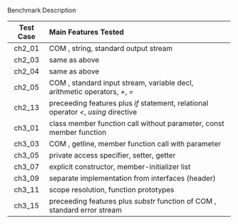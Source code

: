 Benchmark Description

| Test Case| Main Features Tested |
| :----:   | :---                 |
| ch2_01   | COM <iostream>, string, standard output stream |
| ch2_03   | same as above   |
| ch2_04   | same as above   |
| ch2_05   | COM <iostream>, standard input stream, variable decl, arithmetic operators, *+*, *=*|
| ch2_13   | preceeding features plus *if* statement, relational operator *<*, *using* directive|
| ch3_01   | class member function call without parameter, const member function|
| ch3_03   | COM <string>, getline, member function call with parameter|
| ch3_05   | private access specifier, setter, getter|
| ch3_07   | explicit constructor, member-initializer list|
| ch3_09   | separate implementation from interfaces (header)|
| ch3_11   | scope resolution, function prototypes|
| ch3_15   | preceeding features plus *substr* function of COM <string>, standard error stream|

